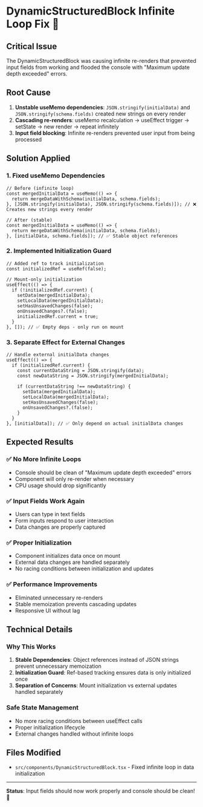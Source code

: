 # DynamicStructuredBlock Infinite Loop Fix 🔄

## Critical Issue
The DynamicStructuredBlock was causing infinite re-renders that prevented input fields from working and flooded the console with "Maximum update depth exceeded" errors.

## Root Cause
1. **Unstable useMemo dependencies**: `JSON.stringify(initialData)` and `JSON.stringify(schema.fields)` created new strings on every render
2. **Cascading re-renders**: useMemo recalculation → useEffect trigger → setState → new render → repeat infinitely
3. **Input field blocking**: Infinite re-renders prevented user input from being processed

## Solution Applied

### **1. Fixed useMemo Dependencies**
```tsx
// Before (infinite loop)
const mergedInitialData = useMemo(() => {
  return mergeDataWithSchema(initialData, schema.fields);
}, [JSON.stringify(initialData), JSON.stringify(schema.fields)]); // ❌ Creates new strings every render

// After (stable)
const mergedInitialData = useMemo(() => {
  return mergeDataWithSchema(initialData, schema.fields);
}, [initialData, schema.fields]); // ✅ Stable object references
```

### **2. Implemented Initialization Guard**
```tsx
// Added ref to track initialization
const initializedRef = useRef(false);

// Mount-only initialization
useEffect(() => {
  if (!initializedRef.current) {
    setData(mergedInitialData);
    setLocalData(mergedInitialData);
    setHasUnsavedChanges(false);
    onUnsavedChanges?.(false);
    initializedRef.current = true;
  }
}, []); // ✅ Empty deps - only run on mount
```

### **3. Separate Effect for External Changes**
```tsx
// Handle external initialData changes
useEffect(() => {
  if (initializedRef.current) {
    const currentDataString = JSON.stringify(data);
    const newDataString = JSON.stringify(mergedInitialData);
    
    if (currentDataString !== newDataString) {
      setData(mergedInitialData);
      setLocalData(mergedInitialData);
      setHasUnsavedChanges(false);
      onUnsavedChanges?.(false);
    }
  }
}, [initialData]); // ✅ Only depend on actual initialData changes
```

## Expected Results

### **✅ No More Infinite Loops**
- Console should be clean of "Maximum update depth exceeded" errors
- Component will only re-render when necessary
- CPU usage should drop significantly

### **✅ Input Fields Work Again**
- Users can type in text fields
- Form inputs respond to user interaction
- Data changes are properly captured

### **✅ Proper Initialization**
- Component initializes data once on mount
- External data changes are handled separately
- No racing conditions between initialization and updates

### **✅ Performance Improvements**
- Eliminated unnecessary re-renders
- Stable memoization prevents cascading updates
- Responsive UI without lag

## Technical Details

### **Why This Works**
1. **Stable Dependencies**: Object references instead of JSON strings prevent unnecessary memoization
2. **Initialization Guard**: Ref-based tracking ensures data is only initialized once
3. **Separation of Concerns**: Mount initialization vs external updates handled separately

### **Safe State Management**
- No more racing conditions between useEffect calls
- Proper initialization lifecycle
- External changes handled without infinite loops

## Files Modified
- `src/components/DynamicStructuredBlock.tsx` - Fixed infinite loop in data initialization

---

**Status**: Input fields should now work properly and console should be clean! 🎉